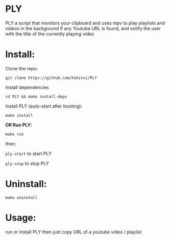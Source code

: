 # PLY
PLY a script that monitors your clipboard and uses mpv to play playlists and videos in the background if any Youtube URL is found, and notify the user with the title of the currently playing video

# Install:
Clone the repo:

`git clone https://github.com/hakivvi/PLY`

Install dependencies

`cd PLY && make install-deps`

Install PLY (auto-start after booting):

`make install`

**OR Run PLY:**

`make run`

then:

`ply-start` to start PLY

`ply-stop` to stop PLY

# Uninstall:
`make uninstall`
# Usage:
run or install PLY then just copy URL of a youtube video / playlist
